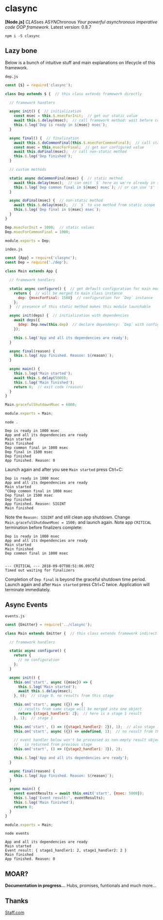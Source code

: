 
# clasync
**[Node.js]** *CL*ASses AS*YNC*hronous
*Your powerful asynchronous imperative code OOP framework.*
Latest version: 0.8.7

`npm i -S clasync`

## Lazy bone
Below is a bunch of intuitive stuff and main explanations on lifecycle of this framework.

`dep.js`
```js
const {$} = require('clasync');

class Dep extends $ {  // this class extends framework directly

  // framework handlers

  async init() {  // initialization
    const msec = this.$.msecForInit;  // get our static value
    await this.$.delay(msec);  // call framework method: wait before continue
    this.$.log(`Dep is ready in ${msec} msec`);
  }

  async final() {  // finalization
    await this.$.doCommonFinal(this.$.msecForCommonFinal);  // call static method
    const msec = this.msecForFinal;  // get our configured value
    await this.doFinal(msec);  // call non-static method
    this.$.log('Dep finished');
  }

  // custom methods

  static async doCommonFinal(msec) {  // static method
    await this.delay(msec);  // can omit `$` here as we're already in static scope
    this.$.log(`Dep common final in ${msec} msec`); // or can use '$' for portability
  }

  async doFinal(msec) {  // non-static method
    await this.$.delay(msec);  // `$` to use method from static scope
    this.$.log(`Dep final in ${msec} msec`);
  }
}

Dep.msecForInit = 1000;  // static values
Dep.msecForCommonFinal = 1000;

module.exports = Dep;
```

`index.js`
```js
const {App} = require('clasync');
const Dep = require('./dep');

class Main extends App {

  // framework handlers

  static async configure() {  // get default configuration for main module
    return {  // will be merged to main class instance
      dep: {msecForFinal: 1500}  // configuration for `Dep` instance
    };
  }  // presence of this static method makes this module launchable

  async init(deps) {  // initialization with dependencies
    await deps({
      $dep: Dep.new(this.dep)  // declare dependency: `Dep` with configuration
    });

    this.$.log('App and all its dependencies are ready');
  }

  async final(reason) {
    this.$.log(`App finished. Reason: ${reason}`);
  }

  async main() {
    this.$.log('Main started');
    await this.$.delay(5000);
    this.$.log('Main finished');
    return 0;  // exit code (reason)
  }
}

Main.gracefulShutdownMsec = 6000;

module.exports = Main;
```
`node .`
```
Dep is ready in 1000 msec
App and all its dependencies are ready
Main started
Main finished
Dep common final in 1000 msec
Dep final in 1500 msec
Dep finished
App finished. Reason: 0
```
Launch again and after you see `Main started` press Ctrl+C:
```
Dep is ready in 1000 msec
App and all its dependencies are ready
Main started
^CDep common final in 1000 msec
Dep final in 1500 msec
Dep finished
App finished. Reason: SIGINT
Main finished
```
Note the `Reason: SIGINT` and still clean app shutdown.
Change `Main.gracefulShutdownMsec = 1500;` and launch again. Note app `CRITICAL` termination before finalizers complete:
```
Dep is ready in 1000 msec
App and all its dependencies are ready
Main started
Main finished
Dep common final in 1000 msec


--- CRITICAL --- 2018-09-07T08:51:06.097Z
Timed out waiting for finalizers
```
Completion of `Dep final` is beyond the graceful shutdown time period.
Launch again and after `Main started` press Ctrl+C twice. Application will terminate immediately.

## Async Events
`events.js`
```js
const {Emitter} = require('../clasync');

class Main extends Emitter {  // this class extends framework indirectly

  // framework handlers

  static async configure() {
    return {
      // no configuration
    };
  }

  async init() {
    this.on('start', async ({msec}) => {
      this.$.log('Main started');
      await this.$.delay(msec);
    }, 0);  // stage 0. no results from this stage

    this.on('start', async ({}) => {
      // results from same stage will be merged into one object
      return {stage1_handler1: 2};  // here is a stage 1 result
    }, 1);  // stage 1

    this.on('start', () => ({stage1_handler2: 2}), 1);  // also stage 1: sync handler
    this.on('start', async ({}) => undefined, 1);  // no result from this stage 1 async handler

    // event handler below won't be processed as non-empty result object
    //   is returned from previous stage
    this.on('start', () => ({stage2_handler1: 3}), 2);

    this.$.log('App and all its dependencies are ready');
  }

  async final(reason) {
    this.$.log(`App finished. Reason: ${reason}`);
  }

  async main() {
    const eventResults = await this.emit('start', {msec: 5000});
    this.$.log('Event result:', eventResults);
    this.$.log('Main finished');
    return 0;
  }
}

module.exports = Main;
```
`node events`
```
App and all its dependencies are ready
Main started
Event result: { stage1_handler1: 2, stage1_handler2: 2 }
Main finished
App finished. Reason: 0
```

## MOAR?
**Documentation in progress...** Hubs, promises, funtionals and much more...

## Thanks
[Staff.com](https://staff.com/)
